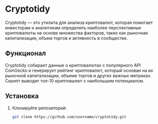 # Cryptotidy

Cryptotidy — это утилита для анализа криптовалют, которая помогает инвесторам и аналитикам определить наиболее перспективные криптовалюты на основе множества факторов, таких как рыночная капитализация, объем торгов и активность в сообществе.

## Функционал

Cryptotidy собирает данные о криптовалютах с популярного API CoinGecko и генерирует рейтинг криптовалют, который основан на их рыночной капитализации, объеме торгов и других важных метриках. Скрипт выводит топ-10 криптовалют с наибольшим потенциалом.

## Установка

1. Клонируйте репозиторий:
   ```bash
   git clone https://github.com/username/cryptotidy.git

